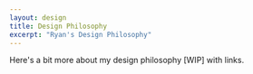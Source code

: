 ```yaml
---
layout: design
title: Design Philosophy
excerpt: "Ryan's Design Philosophy"
---
```


Here's a bit more about my design philosophy [WIP] with links.

